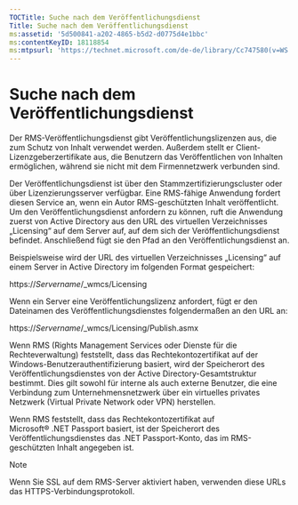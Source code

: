 ```yaml
---
TOCTitle: Suche nach dem Veröffentlichungsdienst
Title: Suche nach dem Veröffentlichungsdienst
ms:assetid: '5d500841-a202-4865-b5d2-d0775d4e1bbc'
ms:contentKeyID: 18118854
ms:mtpsurl: 'https://technet.microsoft.com/de-de/library/Cc747580(v=WS.10)'
---
```


Suche nach dem Veröffentlichungsdienst
======================================

Der RMS-Veröffentlichungsdienst gibt Veröffentlichungslizenzen aus, die zum Schutz von Inhalt verwendet werden. Außerdem stellt er Client-Lizenzgeberzertifikate aus, die Benutzern das Veröffentlichen von Inhalten ermöglichen, während sie nicht mit dem Firmennetzwerk verbunden sind.

Der Veröffentlichungsdienst ist über den Stammzertifizierungscluster oder über Lizenzierungsserver verfügbar. Eine RMS-fähige Anwendung fordert diesen Service an, wenn ein Autor RMS-geschützten Inhalt veröffentlicht. Um den Veröffentlichungsdienst anfordern zu können, ruft die Anwendung zuerst von Active Directory aus den URL des virtuellen Verzeichnisses „Licensing“ auf dem Server auf, auf dem sich der Veröffentlichungsdienst befindet. Anschließend fügt sie den Pfad an den Veröffentlichungsdienst an.

Beispielsweise wird der URL des virtuellen Verzeichnisses „Licensing“ auf einem Server in Active Directory im folgenden Format gespeichert:

https://*Servername*/\_wmcs/Licensing

Wenn ein Server eine Veröffentlichungslizenz anfordert, fügt er den Dateinamen des Veröffentlichungsdienstes folgendermaßen an den URL an:

https://*Servername*/\_wmcs/Licensing/Publish.asmx

Wenn RMS (Rights Management Services oder Dienste für die Rechteverwaltung) feststellt, dass das Rechtekontozertifikat auf der Windows-Benutzerauthentifizierung basiert, wird der Speicherort des Veröffentlichungsdienstes von der Active Directory-Gesamtstruktur bestimmt. Dies gilt sowohl für interne als auch externe Benutzer, die eine Verbindung zum Unternehmensnetzwerk über ein virtuelles privates Netzwerk (Virtual Private Network oder VPN) herstellen.

Wenn RMS feststellt, dass das Rechtekontozertifikat auf Microsoft® .NET Passport basiert, ist der Speicherort des Veröffentlichungsdienstes das .NET Passport-Konto, das im RMS-geschützten Inhalt angegeben ist.

> [!NOTE]
> Wenn Sie SSL auf dem RMS-Server aktiviert haben, verwenden diese URLs das HTTPS-Verbindungsprotokoll. 